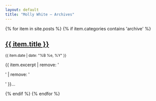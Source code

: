 ```yaml
---
layout: default
title: "Molly White – Archives"
---
```

<div class="toc">
  <div class="post-list"> 
  {% for item in site.posts %}
    {% if item.categories contains 'archive' %}
      <article class="post-item">
        <h2 class="title-text"><a href="{{ site.baseurl }}{{ item.url }}">{{ item.title }}</a></h2>
        <div class="post-data">
          <small><time datetime="{{item.date}}">{{ item.date | date: "%B %e, %Y" }}</time></small>
          <p>{{ item.excerpt | remove: '<p>' | remove: '</p>' }}...</p>
        </div>
      </article>
    {% endif %}
  {% endfor %}
  </div>
</div>



